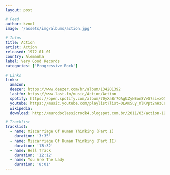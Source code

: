 ```yaml
---
layout: post

# Feed
author: kvnol
image: '/assets/img/albums/action.jpg'

# Infos
title: Action
artist: Action
released: 1972-01-01
country: Alemanha
label: Very Good Records
categories: ['Progressive Rock']

# Links
links:
  amazon:
  deezer: https://www.deezer.com/br/album/134201392
  lastfm: https://www.last.fm/music/Action/Action
  spotify: https://open.spotify.com/album/70yXaBr7QAgUZyNEon8VvS?si=xOXRB-vnS82VDgqsvC651Q
  youtube: https://music.youtube.com/playlist?list=OLAK5uy_mlKVpt2nHzC8W7ZRTD4ucRIBTElfmgF-c
  wikipedia:
  download: http://murodoclassicrock4.blogspot.com.br/2011/03/action-1972.html

# Tracklist
tracklist:
  - name: Miscarriage Of Human Thinking (Part I)
    duration: '3:35'
  - name: Miscarriage Of Human Thinking (Part II)
    duration: '13:32'
  - name: Hell Track
    duration: '12:12'
  - name: You Are The Lady
    duration: '8:01'
---
```

